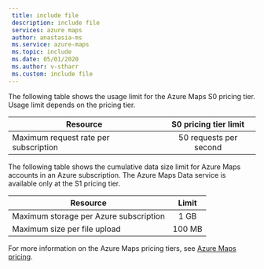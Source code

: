 ```yaml
---
 title: include file
 description: include file
 services: azure maps
 author: anastasia-ms
 ms.service: azure-maps
 ms.topic: include
 ms.date: 05/01/2020
 ms.author: v-stharr
 ms.custom: include file
---
```


The following table shows the usage limit for the Azure Maps S0 pricing tier. Usage limit depends on the pricing tier.

| Resource                              | S0 pricing tier limit |
|---------------------------------------|:---------------------:|
| Maximum request rate per subscription |   50 requests per second  |

The following table shows the cumulative data size limit for Azure Maps accounts in an Azure subscription. The Azure Maps Data service is available only at the S1 pricing tier.

| Resource                               | Limit  |
|----------------------------------------|:---------------------:|
| Maximum storage per Azure subscription |   1 GB |
| Maximum size per file upload           | 100 MB |

For more information on the Azure Maps pricing tiers, see [Azure Maps pricing](https://azure.microsoft.com/pricing/details/azure-maps/).
